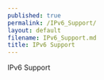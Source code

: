 ```yaml
---
published: true
permalink: /IPv6_Support/
layout: default
filename: IPv6_Support.md
title: IPv6 Support
---
```




IPv6 Support
